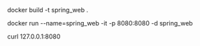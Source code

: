 docker build -t spring_web .

docker run --name=spring_web -it -p 8080:8080 -d spring_web

curl 127.0.0.1:8080
